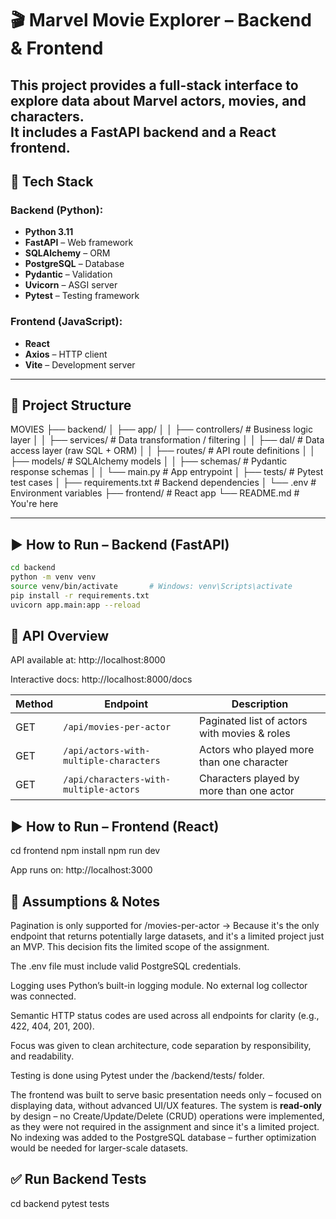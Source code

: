 # 🎬 Marvel Movie Explorer – Backend & Frontend

This project provides a full-stack interface to explore data about Marvel actors, movies, and characters.  
It includes a **FastAPI** backend and a **React** frontend.
---

## 🚀 Tech Stack

### Backend (Python):
- **Python 3.11**
- **FastAPI** – Web framework
- **SQLAlchemy** – ORM
- **PostgreSQL** – Database
- **Pydantic** – Validation
- **Uvicorn** – ASGI server
- **Pytest** – Testing framework

### Frontend (JavaScript):
- **React**
- **Axios** – HTTP client
- **Vite** – Development server

---

## 📁 Project Structure

MOVIES
├── backend/
│ ├── app/
│ │ ├── controllers/ # Business logic layer
│ │ ├── services/ # Data transformation / filtering
│ │ ├── dal/ # Data access layer (raw SQL + ORM)
│ │ ├── routes/ # API route definitions
│ │ ├── models/ # SQLAlchemy models
│ │ ├── schemas/ # Pydantic response schemas
│ │ └── main.py # App entrypoint
│ ├── tests/ # Pytest test cases
│ ├── requirements.txt # Backend dependencies
│ └── .env # Environment variables
├── frontend/ # React app
└── README.md # You're here


---

## ▶️ How to Run – Backend (FastAPI)

```bash
cd backend
python -m venv venv
source venv/bin/activate       # Windows: venv\Scripts\activate
pip install -r requirements.txt
uvicorn app.main:app --reload
```

## 📘 API Overview

API available at: http://localhost:8000

Interactive docs: http://localhost:8000/docs

| Method | Endpoint                               | Description                                  |
| ------ | -------------------------------------- | -------------------------------------------- |
| GET    | `/api/movies-per-actor`                | Paginated list of actors with movies & roles |
| GET    | `/api/actors-with-multiple-characters` | Actors who played more than one character    |
| GET    | `/api/characters-with-multiple-actors` | Characters played by more than one actor     |


## ▶️ How to Run – Frontend (React)
cd frontend
npm install
npm run dev

App runs on: http://localhost:3000




## 📌 Assumptions & Notes
Pagination is only supported for /movies-per-actor
→ Because it's the only endpoint that returns potentially large datasets, and it's a limited project just an MVP.
This decision fits the limited scope of the assignment.

The .env file must include valid PostgreSQL credentials.

Logging uses Python’s built-in logging module. No external log collector was connected.

Semantic HTTP status codes are used across all endpoints for clarity (e.g., 422, 404, 201, 200).

Focus was given to clean architecture, code separation by responsibility, and readability.

Testing is done using Pytest under the /backend/tests/ folder.

The frontend was built to serve basic presentation needs only – focused on displaying data, without advanced UI/UX features.
The system is **read-only** by design – no Create/Update/Delete (CRUD) operations were implemented, as they were not required in the assignment and since it's a limited project.
No indexing was added to the PostgreSQL database – further optimization would be needed for larger-scale datasets.

## ✅ Run Backend Tests
cd backend
pytest tests

